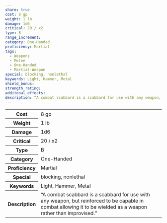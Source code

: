 ```yaml
---
share: true
cost: 8 gp
weight: 1 lb
damage: 1d6
critical: 20 / x2
type: B
range_increment: 
category: One-Handed
proficiency: Martial
tags:
  - Weapons
  - Melee
  - One-Handed
  - Martial-Weapon
special: blocking, nonlethal
keywords: Light, Hammer, Metal
shield_bonus: 
strength_rating: 
additonal_effects: 
description: “A combat scabbard is a scabbard for use with any weapon, but reinforced to be capable in combat allowing it to be wielded as a weapon rather than improvised.”
---
```


<p><span style="overflow-x: auto;"><table><tbody><tr><th>Cost</th><td>8 gp</td></tr><tr><th>Weight</th><td>1 lb</td></tr><tr><th>Damage</th><td>1d6</td></tr><tr><th>Critical</th><td>20 / x2</td></tr><tr><th>Type</th><td>B</td></tr><tr><th>Category</th><td>One-Handed</td></tr><tr><th>Proficiency</th><td>Martial</td></tr><tr><th>Special</th><td>blocking, nonlethal</td></tr><tr><th>Keywords</th><td>Light, Hammer, Metal</td></tr><tr><th>Description</th><td>“A combat scabbard is a scabbard for use with any weapon, but reinforced to be capable in combat allowing it to be wielded as a weapon rather than improvised.”</td></tr></tbody></table></span></p>